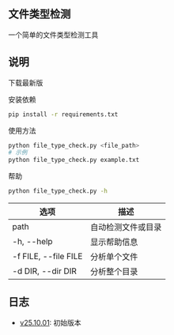 ## 文件类型检测

一个简单的文件类型检测工具

## 说明

下载最新版

安装依赖

```bash
pip install -r requirements.txt
```

使用方法

```bash
python file_type_check.py <file_path>
# 示例
python file_type_check.py example.txt
```

帮助

```bash
python file_type_check.py -h
```

| 选项 | 描述 |
| --- | --- |
| path | 自动检测文件或目录 |
| -h, --help | 显示帮助信息 |
| -f FILE, --file FILE | 分析单个文件 |
| -d DIR, --dir DIR | 分析整个目录 |

## 日志

- [v25.10.01][v25.10.01]: 初始版本

[v25.10.01]: https://github.com/God-2077/python-code/tree/main/file_type_check/v25.10.01